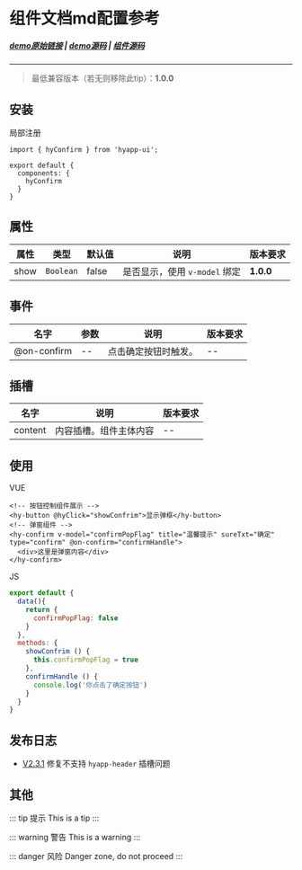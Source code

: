 # 组件文档md配置参考

##### [demo原始链接](http://172.17.16.112:8888/examples/#/confirm) | [demo源码](http://172.16.0.245:2345/Finance_H5/H5_hyapp-ui/blob/develop/examples/routers/confirm.vue) | [组件源码](http://172.16.0.245:2345/Finance_H5/H5_hyapp-ui/tree/develop/src/packages/confirm)
---

> 最低兼容版本（若无则移除此tip）：**1.0.0**

## 安装
局部注册
```js{1,5}
import { hyConfirm } from 'hyapp-ui';

export default {
  components: {
    hyConfirm
  }
}
```

## 属性

| 属性 | 类型 | 默认值 | 说明 | 版本要求 |
| --- | --- | --- | --- | --- |
| show | `Boolean` | false | 是否显示，使用 `v-model` 绑定 | **1.0.0** |

## 事件

| 名字 | 参数 | 说明 | 版本要求 |
| --- | --- | --- | --- |
| @on-confirm | -- | 点击确定按钮时触发。 | -- |

## 插槽

| 名字 | 说明 | 版本要求 |
| --- | --- | --- |
| content | 内容插槽。组件主体内容 | -- |

## 使用

VUE
```vue
<!-- 按钮控制组件展示 -->
<hy-button @hyClick="showConfrim">显示弹框</hy-button>
<!-- 弹窗组件 -->
<hy-confirm v-model="confirmPopFlag" title="温馨提示" sureTxt="确定" type="confirm" @on-confirm="confirmHandle">
  <div>这里是弹窗内容</div>
</hy-confirm>
```
JS
```js
export default {
  data(){
    return {
      confirmPopFlag: false
    }
  },
  methods: {
    showConfrim () {
      this.confirmPopFlag = true
    },
    confirmHandle () {
      console.log('你点击了确定按钮')
    }
  }
}
```

## 发布日志
* [V2.3.1](/baseComponents/base/_changelog.html#v2-3-1) 修复不支持 `hyapp-header` 插槽问题

## 其他
::: tip 提示
This is a tip
:::

::: warning 警告
This is a warning
:::

::: danger 风险
Danger zone, do not proceed
:::
